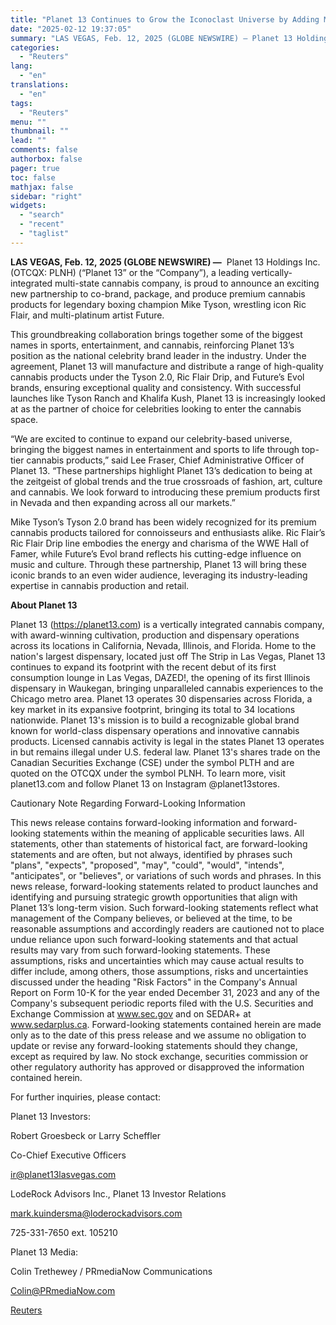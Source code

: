 ```yaml
---
title: "Planet 13 Continues to Grow the Iconoclast Universe by Adding Mike Tyson, Ric Flair, and Future"
date: "2025-02-12 19:37:05"
summary: "LAS VEGAS, Feb. 12, 2025 (GLOBE NEWSWIRE) — Planet 13 Holdings Inc. (OTCQX: PLNH) (“Planet 13” or the “Company”), a leading vertically-integrated multi-state cannabis company, is proud to announce an exciting new partnership to co-brand, package, and produce premium cannabis products for legendary boxing champion Mike Tyson, wrestling icon Ric..."
categories:
  - "Reuters"
lang:
  - "en"
translations:
  - "en"
tags:
  - "Reuters"
menu: ""
thumbnail: ""
lead: ""
comments: false
authorbox: false
pager: true
toc: false
mathjax: false
sidebar: "right"
widgets:
  - "search"
  - "recent"
  - "taglist"
---
```


**LAS VEGAS, Feb. 12, 2025 (GLOBE NEWSWIRE) —**  Planet 13 Holdings Inc. (OTCQX: PLNH) (“Planet 13” or the “Company”), a leading vertically-integrated multi-state cannabis company, is proud to announce an exciting new partnership to co-brand, package, and produce premium cannabis products for legendary boxing champion Mike Tyson, wrestling icon Ric Flair, and multi-platinum artist Future.

This groundbreaking collaboration brings together some of the biggest names in sports, entertainment, and cannabis, reinforcing Planet 13’s position as the national celebrity brand leader in the industry. Under the agreement, Planet 13 will manufacture and distribute a range of high-quality cannabis products under the Tyson 2.0, Ric Flair Drip, and Future’s Evol brands, ensuring exceptional quality and consistency. With successful launches like Tyson Ranch and Khalifa Kush, Planet 13 is increasingly looked at as the partner of choice for celebrities looking to enter the cannabis space.

“We are excited to continue to expand our celebrity-based universe, bringing the biggest names in entertainment and sports to life through top-tier cannabis products,” said Lee Fraser, Chief Administrative Officer of Planet 13. “These partnerships highlight Planet 13’s dedication to being at the zeitgeist of global trends and the true crossroads of fashion, art, culture and cannabis. We look forward to introducing these premium products first in Nevada and then expanding across all our markets.”

Mike Tyson’s Tyson 2.0 brand has been widely recognized for its premium cannabis products tailored for connoisseurs and enthusiasts alike. Ric Flair’s Ric Flair Drip line embodies the energy and charisma of the WWE Hall of Famer, while Future’s Evol brand reflects his cutting-edge influence on music and culture. Through these partnership, Planet 13 will bring these iconic brands to an even wider audience, leveraging its industry-leading expertise in cannabis production and retail.

**About Planet 13**

Planet 13 (https://planet13.com) is a vertically integrated cannabis company, with award-winning cultivation, production and dispensary operations across its locations in California, Nevada, Illinois, and Florida. Home to the nation's largest dispensary, located just off The Strip in Las Vegas, Planet 13 continues to expand its footprint with the recent debut of its first consumption lounge in Las Vegas, DAZED!, the opening of its first Illinois dispensary in Waukegan, bringing unparalleled cannabis experiences to the Chicago metro area. Planet 13 operates 30 dispensaries across Florida, a key market in its expansive footprint, bringing its total to 34 locations nationwide. Planet 13's mission is to build a recognizable global brand known for world-class dispensary operations and innovative cannabis products. Licensed cannabis activity is legal in the states Planet 13 operates in but remains illegal under U.S. federal law. Planet 13's shares trade on the Canadian Securities Exchange (CSE) under the symbol PLTH and are quoted on the OTCQX under the symbol PLNH. To learn more, visit planet13.com and follow Planet 13 on Instagram @planet13stores.

Cautionary Note Regarding Forward-Looking Information

This news release contains forward-looking information and forward-looking statements within the meaning of applicable securities laws. All statements, other than statements of historical fact, are forward-looking statements and are often, but not always, identified by phrases such "plans", "expects", "proposed", "may", "could", "would", "intends", "anticipates", or "believes", or variations of such words and phrases. In this news release, forward-looking statements related to product launches and identifying and pursuing strategic growth opportunities that align with Planet 13’s long-term vision. Such forward-looking statements reflect what management of the Company believes, or believed at the time, to be reasonable assumptions and accordingly readers are cautioned not to place undue reliance upon such forward-looking statements and that actual results may vary from such forward-looking statements. These assumptions, risks and uncertainties which may cause actual results to differ include, among others, those assumptions, risks and uncertainties discussed under the heading "Risk Factors" in the Company's Annual Report on Form 10-K for the year ended December 31, 2023 and any of the Company's subsequent periodic reports filed with the U.S. Securities and Exchange Commission at www.sec.gov and on SEDAR+ at www.sedarplus.ca. Forward-looking statements contained herein are made only as to the date of this press release and we assume no obligation to update or revise any forward-looking statements should they change, except as required by law. No stock exchange, securities commission or other regulatory authority has approved or disapproved the information contained herein.

For further inquiries, please contact:

Planet 13 Investors:

Robert Groesbeck or Larry Scheffler

Co-Chief Executive Officers

ir@planet13lasvegas.com

LodeRock Advisors Inc., Planet 13 Investor Relations

mark.kuindersma@loderockadvisors.com

725-331-7650 ext. 105210

Planet 13 Media:

Colin Trethewey / PRmediaNow Communications

Colin@PRmediaNow.com

[Reuters](https://www.tradingview.com/news/reuters.com,2025-02-12:newsml_GNE2BpYFL:0-planet-13-continues-to-grow-the-iconoclast-universe-by-adding-mike-tyson-ric-flair-and-future/)

